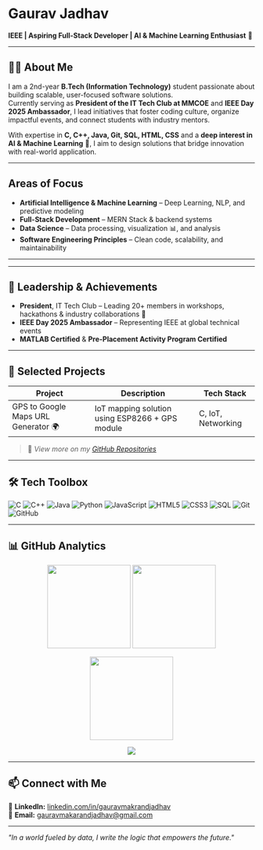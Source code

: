 # Gaurav Jadhav  
**IEEE | Aspiring Full-Stack Developer | AI & Machine Learning Enthusiast** 🚀  

---

## 🧑‍💻 About Me  
I am a 2nd-year **B.Tech (Information Technology)** student passionate about building scalable, user-focused software solutions.  
Currently serving as **President of the IT Tech Club at MMCOE** and **IEEE Day 2025 Ambassador**, I lead initiatives that foster coding culture, organize impactful events, and connect students with industry mentors.  

With expertise in **C, C++, Java, Git, SQL, HTML, CSS** and a **deep interest in AI & Machine Learning** 🤖, I aim to design solutions that bridge innovation with real-world application.

---

## Areas of Focus  
- **Artificial Intelligence & Machine Learning** – Deep Learning, NLP, and predictive modeling  
- **Full-Stack Development** – MERN Stack & backend systems  
- **Data Science** – Data processing, visualization 📊, and analysis  
- **Software Engineering Principles** – Clean code, scalability, and maintainability  

---

---

## 🎯 Leadership & Achievements  
- **President**, IT Tech Club – Leading 20+ members in workshops, hackathons & industry collaborations 🎯  
- **IEEE Day 2025 Ambassador** – Representing IEEE at global technical events  
- **MATLAB Certified** & **Pre-Placement Activity Program Certified**

---

## 💼 Selected Projects  
| Project | Description | Tech Stack |
|---------|-------------|------------|
| GPS to Google Maps URL Generator 🌍 | IoT mapping solution using ESP8266 + GPS module | C, IoT, Networking |

> 📂 *View more on my [GitHub Repositories](https://github.com/JGaurav26?tab=repositories)*

---

## 🛠 Tech Toolbox  
![C](https://img.shields.io/badge/-C-00599C?style=flat&logo=c&logoColor=white)
![C++](https://img.shields.io/badge/-C++-00599C?style=flat&logo=cplusplus&logoColor=white)
![Java](https://img.shields.io/badge/-Java-007396?style=flat&logo=java&logoColor=white)
![Python](https://img.shields.io/badge/-Python-3776AB?style=flat&logo=python&logoColor=white)
![JavaScript](https://img.shields.io/badge/-JavaScript-F7E017?style=flat&logo=javascript&logoColor=black)
![HTML5](https://img.shields.io/badge/-HTML5-E34F26?style=flat&logo=html5&logoColor=white)
![CSS3](https://img.shields.io/badge/-CSS3-1572B6?style=flat&logo=css3&logoColor=white)
![SQL](https://img.shields.io/badge/-SQL-4479A1?style=flat&logo=mysql&logoColor=white)
![Git](https://img.shields.io/badge/-Git-F05033?style=flat&logo=git&logoColor=white)
![GitHub](https://img.shields.io/badge/-GitHub-181717?style=flat&logo=github)

---

## 📊 GitHub Analytics  

<p align="center">
  <img src="https://github-readme-stats.vercel.app/api?username=JGaurav26&show_icons=true&theme=tokyonight&count_private=true&hide_border=true" height="170"/>
  <img src="https://github-readme-stats.vercel.app/api/top-langs/?username=JGaurav26&layout=compact&theme=tokyonight&hide_border=true" height="170"/>
</p>

<p align="center">
  <a href="https://git.io/streak-stats">
    <img src="https://github-readme-stats-sigma-five.vercel.app/api?username=JGaurav26&show_icons=true&theme=tokyonight&count_private=true&hide_border=true" height="170"/>
  </a>
</p>

<p align="center">
  <img src="https://github-readme-activity-graph.vercel.app/graph?username=JGaurav26&theme=tokyo-night&hide_border=true"/>
</p>

---

## 📫 Connect with Me  
📌 **LinkedIn:** [linkedin.com/in/gauravmakrandjadhav](https://www.linkedin.com/in/gauravmakrandjadhav)  
📧 **Email:** gauravmakarandjadhav@gmail.com  

---
*"In a world fueled by data, I write the logic that empowers the future."*
